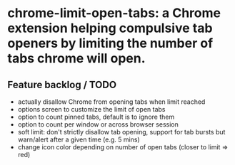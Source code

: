 # chrome-limit-open-tabs: a Chrome extension helping compulsive tab openers by limiting the number of tabs chrome will open.

## Feature backlog / TODO
- actually disallow Chrome from opening tabs when limit reached
- options screen to customize the limit of open tabs
- option to count pinned tabs, default is to ignore them
- option to count per window or across browser session
- soft limit: don't strictly disallow tab opening, support for tab bursts but warn/alert after a given time (e.g. 5 mins)
- change icon color depending on number of open tabs (closer to limit => red)
